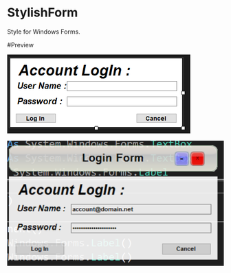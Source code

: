 # StylishForm

Style for Windows Forms.

#Preview

![Editor](https://raw.githubusercontent.com/ZdsAlpha/StylishForm/master/StylishForm/Temp/2.PNG)

![Runtime](https://raw.githubusercontent.com/ZdsAlpha/StylishForm/master/StylishForm/Temp/1.PNG)
